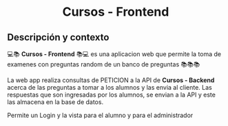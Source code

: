 <h1 align="center">Cursos - Frontend</h1>

## Descripción y contexto

💻📚 **Cursos - Frontend** 📚💻 es una aplicacion web que permite la toma de examenes con preguntas random de un banco de preguntas 📚📚📚

La web app realiza consultas de PETICION a la API de **Cursos - Backend** acerca de las preguntas a tomar a los alumnos y las envia al cliente.
Las respuestas que son ingresadas por los alumnos, se envian a la API y este las almacena en la base de datos.

Permite un Login y la vista para el alumno y para el administrador

